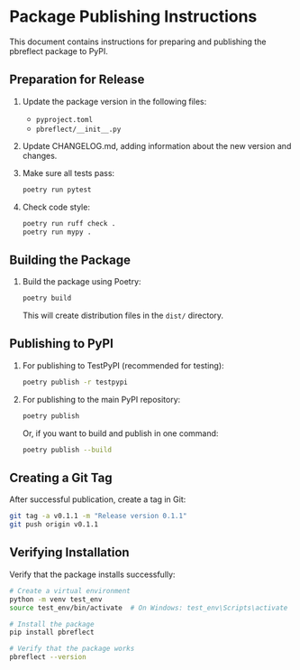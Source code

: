 # Package Publishing Instructions

This document contains instructions for preparing and publishing the pbreflect package to PyPI.

## Preparation for Release

1. Update the package version in the following files:
   - `pyproject.toml`
   - `pbreflect/__init__.py`

2. Update CHANGELOG.md, adding information about the new version and changes.

3. Make sure all tests pass:
   ```bash
   poetry run pytest
   ```

4. Check code style:
   ```bash
   poetry run ruff check .
   poetry run mypy .
   ```

## Building the Package

1. Build the package using Poetry:
   ```bash
   poetry build
   ```

   This will create distribution files in the `dist/` directory.

## Publishing to PyPI

1. For publishing to TestPyPI (recommended for testing):
   ```bash
   poetry publish -r testpypi
   ```

2. For publishing to the main PyPI repository:
   ```bash
   poetry publish
   ```

   Or, if you want to build and publish in one command:
   ```bash
   poetry publish --build
   ```

## Creating a Git Tag

After successful publication, create a tag in Git:

```bash
git tag -a v0.1.1 -m "Release version 0.1.1"
git push origin v0.1.1
```

## Verifying Installation

Verify that the package installs successfully:

```bash
# Create a virtual environment
python -m venv test_env
source test_env/bin/activate  # On Windows: test_env\Scripts\activate

# Install the package
pip install pbreflect

# Verify that the package works
pbreflect --version
```
